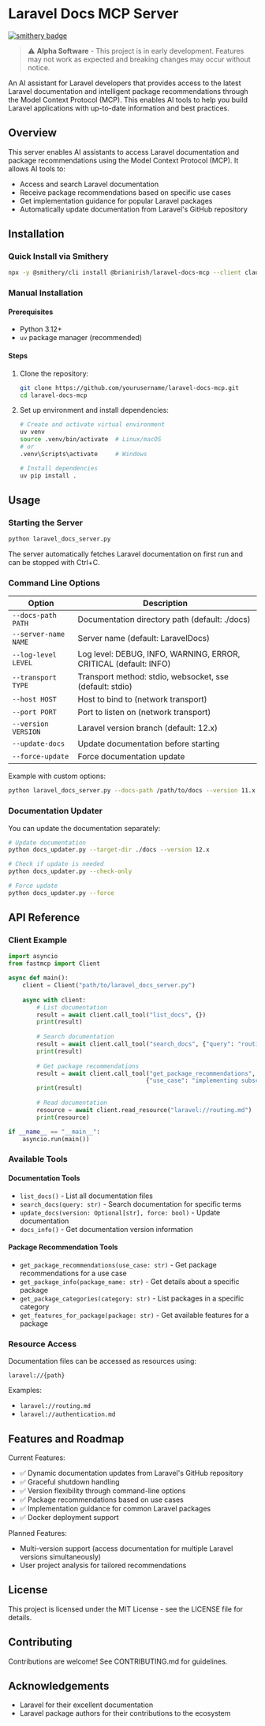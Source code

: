 # Laravel Docs MCP Server
[![smithery badge](https://smithery.ai/badge/@brianirish/laravel-docs-mcp)](https://smithery.ai/server/@brianirish/laravel-docs-mcp)

> ⚠️ **Alpha Software** - This project is in early development. Features may not work as expected and breaking changes may occur without notice.

An AI assistant for Laravel developers that provides access to the latest Laravel documentation and intelligent package recommendations through the Model Context Protocol (MCP). This enables AI tools to help you build Laravel applications with up-to-date information and best practices.

## Overview

This server enables AI assistants to access Laravel documentation and package recommendations using the Model Context Protocol (MCP). It allows AI tools to:

- Access and search Laravel documentation
- Receive package recommendations based on specific use cases
- Get implementation guidance for popular Laravel packages
- Automatically update documentation from Laravel's GitHub repository

## Installation

### Quick Install via Smithery

```bash
npx -y @smithery/cli install @brianirish/laravel-docs-mcp --client claude
```

### Manual Installation

#### Prerequisites
- Python 3.12+
- `uv` package manager (recommended)

#### Steps

1. Clone the repository:
   ```bash
   git clone https://github.com/yourusername/laravel-docs-mcp.git
   cd laravel-docs-mcp
   ```

2. Set up environment and install dependencies:
   ```bash
   # Create and activate virtual environment
   uv venv
   source .venv/bin/activate  # Linux/macOS
   # or
   .venv\Scripts\activate     # Windows
   
   # Install dependencies
   uv pip install .
   ```

## Usage

### Starting the Server

```bash
python laravel_docs_server.py
```

The server automatically fetches Laravel documentation on first run and can be stopped with Ctrl+C.

### Command Line Options

| Option | Description |
|--------|-------------|
| `--docs-path PATH` | Documentation directory path (default: ./docs) |
| `--server-name NAME` | Server name (default: LaravelDocs) |
| `--log-level LEVEL` | Log level: DEBUG, INFO, WARNING, ERROR, CRITICAL (default: INFO) |
| `--transport TYPE` | Transport method: stdio, websocket, sse (default: stdio) |
| `--host HOST` | Host to bind to (network transport) |
| `--port PORT` | Port to listen on (network transport) |
| `--version VERSION` | Laravel version branch (default: 12.x) |
| `--update-docs` | Update documentation before starting |
| `--force-update` | Force documentation update |

Example with custom options:
```bash
python laravel_docs_server.py --docs-path /path/to/docs --version 11.x --update-docs --transport websocket --host localhost --port 8000
```

### Documentation Updater

You can update the documentation separately:

```bash
# Update documentation
python docs_updater.py --target-dir ./docs --version 12.x

# Check if update is needed
python docs_updater.py --check-only

# Force update
python docs_updater.py --force
```

## API Reference

### Client Example

```python
import asyncio
from fastmcp import Client

async def main():
    client = Client("path/to/laravel_docs_server.py")
    
    async with client:
        # List documentation
        result = await client.call_tool("list_docs", {})
        print(result)
        
        # Search documentation
        result = await client.call_tool("search_docs", {"query": "routing"})
        print(result)
        
        # Get package recommendations
        result = await client.call_tool("get_package_recommendations", 
                                       {"use_case": "implementing subscription billing"})
        print(result)
        
        # Read documentation
        resource = await client.read_resource("laravel://routing.md")
        print(resource)

if __name__ == "__main__":
    asyncio.run(main())
```

### Available Tools

#### Documentation Tools
- `list_docs()` - List all documentation files
- `search_docs(query: str)` - Search documentation for specific terms
- `update_docs(version: Optional[str], force: bool)` - Update documentation
- `docs_info()` - Get documentation version information

#### Package Recommendation Tools
- `get_package_recommendations(use_case: str)` - Get package recommendations for a use case
- `get_package_info(package_name: str)` - Get details about a specific package
- `get_package_categories(category: str)` - List packages in a specific category
- `get_features_for_package(package: str)` - Get available features for a package

### Resource Access

Documentation files can be accessed as resources using:
```
laravel://{path}
```

Examples:
- `laravel://routing.md`
- `laravel://authentication.md`

## Features and Roadmap

Current Features:
- ✅ Dynamic documentation updates from Laravel's GitHub repository
- ✅ Graceful shutdown handling
- ✅ Version flexibility through command-line options
- ✅ Package recommendations based on use cases
- ✅ Implementation guidance for common Laravel packages
- ✅ Docker deployment support

Planned Features:
- Multi-version support (access documentation for multiple Laravel versions simultaneously)
- User project analysis for tailored recommendations

## License

This project is licensed under the MIT License - see the LICENSE file for details.

## Contributing

Contributions are welcome! See CONTRIBUTING.md for guidelines.

## Acknowledgements

- Laravel for their excellent documentation
- Laravel package authors for their contributions to the ecosystem